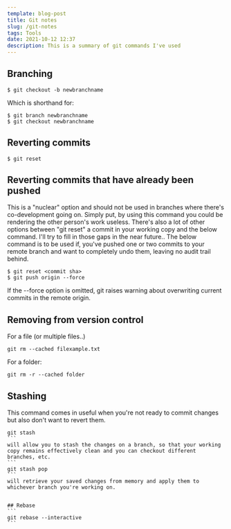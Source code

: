 ```yaml
---
template: blog-post
title: Git notes
slug: /git-notes
tags: Tools
date: 2021-10-12 12:37
description: This is a summary of git commands I've used
---
```

## Branching
```
$ git checkout -b newbranchname
```

Which is shorthand for:

```
$ git branch newbranchname
$ git checkout newbranchname
```

## Reverting commits
```
$ git reset
```

## Reverting commits that have already been pushed
This is a "nuclear" option and should not be used in branches where there's co-development going on. Simply put, by using this command you could be rendering the other person's work useless. There's also a lot of other options between "git reset" a commit in your working copy and the below command. I'll try to fill in those gaps in the near future..
The below command is to be used if, you've pushed one or two commits to your remote branch and want to completely undo them, leaving no audit trail behind.
```
$ git reset <commit sha>
$ git push origin --force
```
If the --force option is omitted, git raises warning about overwriting current commits in the remote origin. 

## Removing from version control
For a file (or multiple files..)
```
git rm --cached filexample.txt
```
For a folder:
```
git rm -r --cached folder
```

## Stashing
This command comes in useful when you're not ready to commit changes but also don't want to revert them.
````
git stash
```
will allow you to stash the changes on a branch, so that your working copy remains effectively clean and you can checkout different branches, etc.
```
git stash pop
```
will retrieve your saved changes from memory and apply them to whichever branch you're working on.


## Rebase
```
git rebase --interactive
```